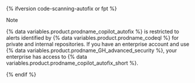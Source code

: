 {% ifversion code-scanning-autofix or fpt %}

> [!NOTE]
> {% data variables.product.prodname_copilot_autofix %} is restricted to alerts identified by {% data variables.product.prodname_codeql %} for private and internal repositories. If you have an enterprise account and use {% data variables.product.prodname_GH_advanced_security %}, your enterprise has access to {% data variables.product.prodname_copilot_autofix_short %}.

{% endif %}
